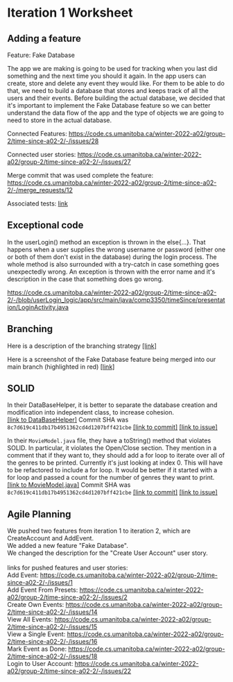 Iteration 1 Worksheet
=====================

Adding a feature
-----------------

Feature: Fake Database

The app we are making is going to be used for tracking when you last did something and the next time you should it again. 
In the app users can create, store and delete any event they would like. For them to be able to do that, we need to 
build a database that stores and keeps track of all the users and their events. Before building the actual database, we 
decided that it's important to implement the Fake Database feature so we can better understand the data flow of the app 
and the type of objects we are going to need to store in the actual database.

Connected Features:
    https://code.cs.umanitoba.ca/winter-2022-a02/group-2/time-since-a02-2/-/issues/28

Connected user stories:
    https://code.cs.umanitoba.ca/winter-2022-a02/group-2/time-since-a02-2/-/issues/27

Merge commit that was used complete the feature:
    https://code.cs.umanitoba.ca/winter-2022-a02/group-2/time-since-a02-2/-/merge_requests/12

Associated tests:
    [link](https://code.cs.umanitoba.ca/winter-2022-a02/group-2/time-since-a02-2/-/blob/main/app/src/test/java/comp3350/timeSince/tests/persistence/FakeDBUnitTests.java)
    
    
Exceptional code
----------------

In the userLogin() method an exception is thrown in the else{...}. That happens when a user supplies the 
wrong username or password (either one or both of them don't exist in the database) during the login process.
The whole method is also surrounded with a try-catch in case something goes unexpectedly wrong. 
An exception 
is thrown with the error name and it's description in the case that something does go wrong.

https://code.cs.umanitoba.ca/winter-2022-a02/group-2/time-since-a02-2/-/blob/userLogin_logic/app/src/main/java/comp3350/timeSince/presentation/LoginActivity.java




Branching
----------

Here is a description of the branching strategy [[link]](https://code.cs.umanitoba.ca/winter-2022-a02/group-2/time-since-a02-2/-/blob/main/docs/Workflow.md)

Here is a screenshot of the Fake Database feature being merged into our main branch (highlighted in red) [[link]](https://code.cs.umanitoba.ca/winter-2022-a02/group-2/time-since-a02-2/-/blob/iter1-worksheet/docs/featureMerge.png)


SOLID
-----

In their DataBaseHelper, it is better to separate the database creation and modification into independent class, to increase cohesion.\
[[link to DataBaseHelper]](https://code.cs.umanitoba.ca/winter-2022-a02/group-3/movie-recommendation-app/-/blob/Development/app/src/main/java/com/group3/movieguide/Persistence/DataBaseHelper.java)
Commit SHA was `8c7d619c411db17b4951362cd4d1207bff421cbe`
[[link to commit]](https://code.cs.umanitoba.ca/winter-2022-a02/group-3/movie-recommendation-app/-/commit/8c7d619c411db17b4951362cd4d1207bff421cbe)
[[link to issue]](https://code.cs.umanitoba.ca/winter-2022-a02/group-3/movie-recommendation-app/-/issues/27)

In their `MovieModel.java` file, they have a toString() method that violates SOLID.
In particular, it violates the Open/Close section.  They mention in a comment that
if they want to, they should add a for loop to iterate over all of the genres to be
printed.  Currently it's just looking at index 0.  This will have to be refactored
to include a for loop.  It would be better if it started with a for loop and passed
a count for the number of genres they want to print.
[[link to MovieModel.java]](https://code.cs.umanitoba.ca/winter-2022-a02/group-3/movie-recommendation-app/-/blob/main/app/src/main/java/com/group3/movieguide/Object/MovieModel.java)
Commit SHA was `8c7d619c411db17b4951362cd4d1207bff421cbe`
[[link to commit]](https://code.cs.umanitoba.ca/winter-2022-a02/group-3/movie-recommendation-app/-/commit/8c7d619c411db17b4951362cd4d1207bff421cbe)
[[link to issue]](https://code.cs.umanitoba.ca/winter-2022-a02/group-3/movie-recommendation-app/-/issues/28)

Agile Planning
--------------

We pushed two features from iteration 1 to iteration 2, which are CreateAccount and AddEvent.\
We added a new feature "Fake Database".\
We changed the description for the "Create User Account" user story.\
\
links for pushed features and user stories:\
Add Event: https://code.cs.umanitoba.ca/winter-2022-a02/group-2/time-since-a02-2/-/issues/1 \
Add Event From Presets: https://code.cs.umanitoba.ca/winter-2022-a02/group-2/time-since-a02-2/-/issues/2 \
Create Own Events: https://code.cs.umanitoba.ca/winter-2022-a02/group-2/time-since-a02-2/-/issues/14 \
View All Events: https://code.cs.umanitoba.ca/winter-2022-a02/group-2/time-since-a02-2/-/issues/15 \
View a Single Event: https://code.cs.umanitoba.ca/winter-2022-a02/group-2/time-since-a02-2/-/issues/16 \
Mark Event as Done: https://code.cs.umanitoba.ca/winter-2022-a02/group-2/time-since-a02-2/-/issues/18 \
Login to User Account: https://code.cs.umanitoba.ca/winter-2022-a02/group-2/time-since-a02-2/-/issues/22
